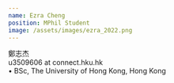 ```yaml
---
name: Ezra Cheng
position: MPhil Student  
image: /assets/images/ezra_2022.png
---
```

鄭志杰  
u3509606 at connect.hku.hk  
• BSc, The University of Hong Kong, Hong Kong  
